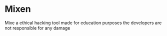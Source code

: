 # Mixen
Mixe a ethical hacking tool made for education purposes the developers are not responsible for any damage
